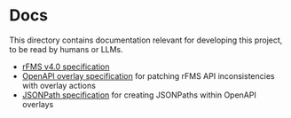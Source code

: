 # Docs

This directory contains documentation relevant for developing this project, to be read by humans or LLMs.

- [rFMS v4.0 specification](./Technical_Specification_rFMS_vehicle_data_V4.0.0_17.09.2021.pdf)
- [OpenAPI overlay specification](./openapi-overlay.md) for patching rFMS API inconsistencies with overlay actions
- [JSONPath specification](./jsonpath.md) for creating JSONPaths within OpenAPI overlays
